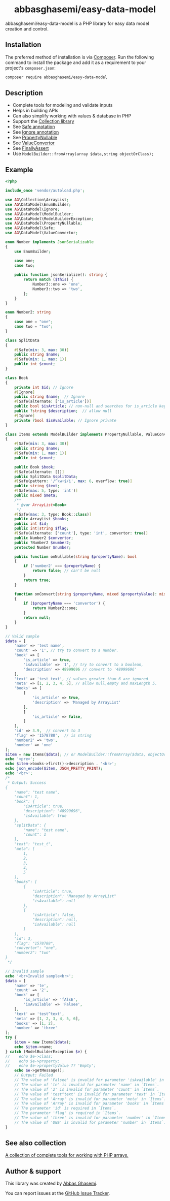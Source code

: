 <h1 style="text-align: center">abbasghasemi/easy-data-model</h1>

abbasghasemi/easy-data-model is a PHP library for easy data model creation and control.

## Installation

The preferred method of installation is via [Composer](https://getcomposer.org). Run the following
command to install the package and add it as a requirement to your project's
`composer.json`:

```bash
composer require abbasghasemi/easy-data-model
```

## Description
- Complete tools for modeling and validate inputs
- Helps in building APIs
- Can also simplify working with values & database in PHP
- Support the [Collection library](https://github.com/abbasghasemi/collection)
- See [Safe annotation](https://github.com/abbasghasemi/easy-data-model/blob/master/src/Safe.php)
- See [Ignore annotation](https://github.com/abbasghasemi/easy-data-model/blob/master/src/Ignore.php)
- See [PropertyNullable](https://github.com/abbasghasemi/easy-data-model/blob/master/src/PropertyNullable.php)
- See [ValueConvertor](https://github.com/abbasghasemi/easy-data-model/blob/master/src/ValueConvertor.php)
- See [FinallyAssert](https://github.com/abbasghasemi/easy-data-model/blob/master/src/FinallyAssert.php)
- Use `ModelBuilder::fromArray(array $data,string objectOrClass);`

## Example

```php
<?php

include_once 'vendor/autoload.php';

use AG\Collection\ArrayList;
use AG\DataModel\EnumBuilder;
use AG\DataModel\Ignore;
use AG\DataModel\ModelBuilder;
use AG\DataModel\ModelBuilderException;
use AG\DataModel\PropertyNullable;
use AG\DataModel\Safe;
use AG\DataModel\ValueConvertor;

enum Number implements JsonSerializable
{
    use EnumBuilder;

    case one;
    case two;
    
    public function jsonSerialize(): string {
        return match ($this) {
            Number3::one => 'one',
            Number3::two => 'two',
        };
    }
}

enum Number2: string
{
    case one = "one";
    case two = "two";
}

class SplitData
{
    #[Safe(min: 3, max: 30)]
    public string $name;
    #[Safe(min: 1, max: 1)]
    public int $count;
}

class Book
{
    private int $id; // Ignore
    #[Ignore]
    public string $name;  // Ignore
    #[Safe(alternate: ['is_article'])]
    public bool $isArticle; // non-null and searches for is_article key
    public ?string $description;  // allow null
    #[Ignore]
    private ?bool $isAvailable; // Ignore private
}

class Items extends ModelBuilder implements PropertyNullable, ValueConvertor
{
    #[Safe(min: 3, max: 30)]
    public string $name;
    #[Safe(min: 1, max: 1)]
    public int $count;

    public Book $book;
    #[Safe(alternate: [])]
    public SplitData $splitData;
    #[Safe(pattern: '/^\w+$/i', max: 6, overflow: true)]
    public string $text;
    #[Safe(max: 5, type: 'int')]
    public mixed $meta;
    /**
     * @var ArrayList<Book>
     */
    #[Safe(max: 3, type: Book::class)]
    public ArrayList $books;
    public int $id;
    public int|string $flag;
    #[Safe(alternate: ['count'], type: 'int', convertor: true)]
    public Number2 $convertor;
    public ?Number2 $number2;
    protected Number $number;

    public function onNullable(string $propertyName): bool
    {
        if ('number2' === $propertyName) {
            return false; // can't be null
        }
        return true;
    }

    function onConvert(string $propertyName, mixed $propertyValue): mixed
    {
        if ($propertyName === 'convertor') {
            return Number2::one;
        }
        return null;
    }
}

// Valid sample
$data = [
    'name' => 'test name',
    'count' => '1', // try to convert to a number.
    'book' => [
        'is_article' => true,
        'isAvailable' => '1', // try to convert to a boolean,
        'description' => 48999696 // convert to '48999696'
    ],
    'text' => 'test_text', // values greater than 6 are ignored
    'meta' => [1, 2, 3, 4, 5], // allow null,empty and maxLength 5.
    'books' => [
        [
            'is_article' => true,
            'description' => 'Managed by ArrayList'
        ],
        [
            'is_article' => false,
        ]
    ],
    'id' => 3.9,  // convert to 3
    'flag' => '1578788',  // is string
    'number2' => 'two',
    'number' => 'one'
];
$item = new Items($data); // or ModelBuilder::fromArray($data, objectOrClass);
echo '<pre>';
echo $item->books->first()->description . '<br>';
echo json_encode($item, JSON_PRETTY_PRINT);
echo '<br>';
/*
 * Output: Success
{
    "name": "test name",
    "count": 1,
    "book": {
        "isArticle": true,
        "description": "48999696",
        "isAvailable": true
    },
    "splitData": {
        "name": "test name",
        "count": 1
    },
    "text": "test_t",
    "meta": [
        1,
        2,
        3,
        4,
        5
    ],
    "books": [
        {
            "isArticle": true,
            "description": "Managed by ArrayList"
            "isAvailable": null
        },
        {
            "isArticle": false,
            "description": null,
            "isAvailable": null
        }
    ],
    "id": 3,
    "flag": "1578788",
    "convertor": "one",
    "number2": "two"
}
 */

// Invalid sample
echo '<br>Invalid sample<br>';
$data = [
    'name' => 'te',
    'count' => '2',
    'book' => [
        'is_article' => 'fAlsE',
        'isAvailable' => 'Falsee',
    ],
    'text' => 'test^text',
    'meta' => [1, 2, 3, 4, 5, 6],
    'books' => [1, 2],
    'number' => 'three'
];
try {
    $item = new Items($data);
    echo $item->name;
} catch (ModelBuilderException $e) {
//    echo $e->class;
//    echo $e->property;
//    echo $e->propertyValue ?? 'Empty';
    echo $e->getMessage();
    // Output: Failed
    // The value of 'Falsee' is invalid for parameter 'isAvailable' in `Book`.
    // The value of 'te' is invalid for parameter 'name' in `Items`.
    // The value of '2' is invalid for parameter 'count' in `Items`.
    // The value of 'test^text' is invalid for parameter 'text' in `Items`.
    // The value of 'Array' is invalid for parameter 'meta' in `Items`.
    // The value of 'Array' is invalid for parameter 'books' in `Items`.
    // The parameter 'id' is required in `Items`.
    // The parameter 'flag' is required in `Items`.
    // The value of 'three' is invalid for parameter 'number' in `Items`.
    // The value of 'ONE' is invalid for parameter 'number' in `Items`.
}
```

## See also collection
[A collection of complete tools for working with PHP arrays.](https://github.com/abbasghasemi/collection)

## Author & support
This library was created by [Abbas Ghasemi](https://farasource.com/).

You can report issues at the [GitHub Issue Tracker](https://github.com/abbasghasemi/easy-data-model/issues).